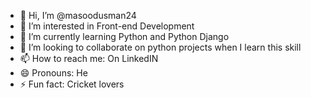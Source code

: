 - 👋 Hi, I’m @masoodusman24
- 👀 I’m interested in Front-end Development
- 🌱 I’m currently learning Python and Python Django
- 💞️ I’m looking to collaborate on python projects when I learn this skill
- 📫 How to reach me: On LinkedIN
- 😄 Pronouns: He
- ⚡ Fun fact: Cricket lovers

<!---
masoodusman24/masoodusman24 is a ✨ special ✨ repository because its `README.md` (this file) appears on your GitHub profile.
You can click the Preview link to take a look at your changes.
--->
